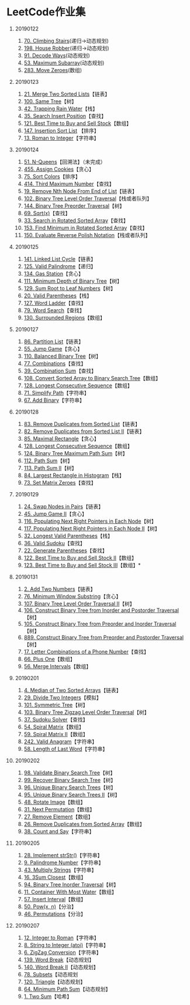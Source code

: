 # LeetCode作业集 
1. 20190122
	1. [70. Climbing Stairs](https://leetcode.com/problems/climbing-stairs/)(递归->动态规划)
	1. [198. House Robber](https://leetcode.com/problems/house-robber/)(递归->动态规划)
	1. [91. Decode Ways](https://leetcode.com/problems/decode-ways/)(动态规划)
	1. [53. Maximum Subarray](https://leetcode.com/problems/maximum-subarray/description/)(动态规划)
	1. [283. Move Zeroes](https://leetcode.com/problems/move-zeroes/)(数组)

2. 20190123
	1. [21.  Merge Two Sorted Lists](https://leetcode.com/problems/merge-two-sorted-lists/)【链表】
	1. [100. Same Tree](https://leetcode.com/problems/same-tree/)【树】
	1. [42. Trapping Rain Water](https://leetcode.com/problems/trapping-rain-water/)【栈】
	1. [35. Search Insert Position](https://leetcode.com/problems/search-insert-position/)【查找】
	1. [121. Best Time to Buy and Sell Stock](https://leetcode.com/problems/best-time-to-buy-and-sell-stock/)【数组】
	1. [147. Insertion Sort List](https://leetcode.com/problems/insertion-sort-list/) 【排序】
	1. [13. Roman to Integer](https://leetcode.com/problems/roman-to-integer/)【字符串】

3. 20190124
	1. [51. N-Queens](https://leetcode.com/problems/n-queens/)【回溯法】（未完成）
	1. [455. Assign Cookies](https://leetcode.com/problems/assign-cookies/)【贪心】
	1. [75. Sort Colors](https://leetcode.com/problems/sort-colors/)【排序】
	1. [414. Third Maximum Number](https://leetcode.com/problems/third-maximum-number/)【查找】
	1. [19. Remove Nth Node From End of List](https://leetcode.com/problems/remove-nth-node-from-end-of-list/)【链表】
	1. [102. Binary Tree Level Order Traversal](https://leetcode.com/problems/binary-tree-level-order-traversal/)【栈或者队列】
	1. [144. Binary Tree Preorder Traversal](https://leetcode.com/problems/binary-tree-preorder-traversal/)【树】
	1. [69. Sqrt(x)](https://leetcode.com/problems/sqrtx/)【查找】
	1. [33. Search in Rotated Sorted Array](https://leetcode.com/problems/search-in-rotated-sorted-array/)【查找】
	1. [153. Find Minimum in Rotated Sorted Array](https://leetcode.com/problems/find-minimum-in-rotated-sorted-array/)【查找】
	1. [150. Evaluate Reverse Polish Notation](https://leetcode.com/problems/evaluate-reverse-polish-notation/)【栈或者队列】

4. 20190125
    1. [141. Linked List Cycle](https://leetcode.com/problems/linked-list-cycle/)【链表】
    1. [125. Valid Palindrome](https://leetcode.com/problems/valid-palindrome/)【递归】
    1. [134. Gas Station](https://leetcode.com/problems/gas-station/)【贪心】
    1. [111. Minimum Depth of Binary Tree](https://leetcode.com/problems/minimum-depth-of-binary-tree/)【树】
    1. [129. Sum Root to Leaf Numbers](https://leetcode.com/problems/sum-root-to-leaf-numbers/)【树】
    1. [20. Valid Parentheses](https://leetcode.com/problems/valid-parentheses/)【栈】
    1. [127. Word Ladder](https://leetcode.com/problems/word-ladder/)【查找】
    1. [79. Word Search](https://leetcode.com/problems/word-search/)【查找】
    1. [130. Surrounded Regions](https://leetcode.com/problems/surrounded-regions/)【数组】

5. 20190127
    1. [86. Partition List](https://leetcode.com/problems/partition-list/)【链表】
    1. [55. Jump Game](https://leetcode.com/problems/jump-game/)【贪心】
    1. [110. Balanced Binary Tree](https://leetcode.com/problems/balanced-binary-tree/)【树】
    1. [77. Combinations](https://leetcode.com/problems/combinations/)【查找】
    1. [39. Combination Sum](https://leetcode.com/problems/combination-sum/)【查找】
    1. [108. Convert Sorted Array to Binary Search Tree](https://leetcode.com/problems/convert-sorted-array-to-binary-search-tree/)【数组】
    1. [128. Longest Consecutive Sequence](https://leetcode.com/problems/longest-consecutive-sequence/)【数组】
    1. [71. Simplify Path](https://leetcode.com/problems/simplify-path/)【字符串】
    1. [67. Add Binary](https://leetcode.com/problems/add-binary/)【字符串】

6. 20190128
    1. [83. Remove Duplicates from Sorted List](https://leetcode.com/problemset/all/?search=remove-duplicates-from-sorted-list%20)【链表】
    1. [82. Remove Duplicates from Sorted List II](https://leetcode.com/problems/remove-duplicates-from-sorted-list-ii/)【链表】
    1. [85. Maximal Rectangle](https://leetcode.com/problems/maximal-rectangle/)【贪心】
    1. [128. Longest Consecutive Sequence](https://leetcode.com/problems/longest-consecutive-sequence/)【数组】
    1. [124. Binary Tree Maximum Path Sum](https://leetcode.com/problems/binary-tree-maximum-path-sum/)【树】
    1. [112. Path Sum](https://leetcode.com/problems/path-sum/)【树】
    1. [113. Path Sum II](https://leetcode.com/problems/path-sum-ii/)【树】
    1. [84. Largest Rectangle in Histogram](https://leetcode.com/problems/largest-rectangle-in-histogram/)【栈】
    1. [73. Set Matrix Zeroes](https://leetcode.com/problems/set-matrix-zeroes/)【查找】

7. 20190129
    1. [24. Swap Nodes in Pairs](https://leetcode.com/problems/swap-nodes-in-pairs/)【链表】
    1. [45. Jump Game II](https://leetcode.com/problems/jump-game-ii/)【贪心】
    1. [116. Populating Next Right Pointers in Each Node](https://leetcode.com/problems/populating-next-right-pointers-in-each-node/)【树】
    1. [117. Populating Next Right Pointers in Each Node II](https://leetcode.com/problems/populating-next-right-pointers-in-each-node-ii/)【树】
    1. [32. Longest Valid Parentheses](https://leetcode.com/problems/longest-valid-parentheses/)【栈】
    1. [36. Valid Sudoku](https://leetcode.com/problems/valid-sudoku/)【查找】
    1. [22. Generate Parentheses](https://leetcode.com/problems/generate-parentheses/)【查找】
    1. [122. Best Time to Buy and Sell Stock II](https://leetcode.com/problems/best-time-to-buy-and-sell-stock-ii/)【数组】
    1. [123. Best Time to Buy and Sell Stock III](https://leetcode.com/problems/best-time-to-buy-and-sell-stock-iii/)【数组】*

8. 20190131
    1. [2. Add Two Numbers](https://leetcode.com/problems/add-two-numbers/)【链表】
    1. [76. Minimum Window Substring](https://leetcode.com/problems/minimum-window-substring/)【贪心】
    1. [107. Binary Tree Level Order Traversal II](https://leetcode.com/problems/binary-tree-level-order-traversal-ii/)【树】
    1. [106. Construct Binary Tree from Inorder and Postorder Traversal](https://leetcode.com/problems/construct-binary-tree-from-inorder-and-postorder-traversal/)【树】
    1. [105. Construct Binary Tree from Preorder and Inorder Traversal](https://leetcode.com/problems/construct-binary-tree-from-preorder-and-inorder-traversal/)【树】
    1. [889. Construct Binary Tree from Preorder and Postorder Traversal](https://leetcode.com/problems/construct-binary-tree-from-preorder-and-postorder-traversal/)【树】
    1. [17. Letter Combinations of a Phone Number](https://leetcode.com/problems/letter-combinations-of-a-phone-number/)【查找】
    1. [66. Plus One](https://leetcode.com/problems/plus-one/)【数组】
    1. [56. Merge Intervals](https://leetcode.com/problems/merge-intervals/)【数组】

9. 20190201
    1. [4. Median of Two Sorted Arrays](https://leetcode.com/problems/median-of-two-sorted-arrays/)【链表】
    1. [29. Divide Two Integers](https://leetcode.com/problems/divide-two-integers/)【模拟】
    1. [101. Symmetric Tree](https://leetcode.com/problems/symmetric-tree/)【树】
    1. [103. Binary Tree Zigzag Level Order Traversal](https://leetcode.com/problems/binary-tree-zigzag-level-order-traversal/)【树】
    1. [37. Sudoku Solver](https://leetcode.com/problems/sudoku-solver/)【查找】
    1. [54. Spiral Matrix](https://leetcode.com/problems/spiral-matrix/)【数组】
    1. [59. Spiral Matrix II](https://leetcode.com/problems/spiral-matrix-ii/)【数组】
    1. [242. Valid Anagram](https://leetcode.com/problems/valid-anagram/)【字符串】
    1. [58. Length of Last Word](https://leetcode.com/problems/length-of-last-word/)【字符串】
    
10. 20190202
    1. [98. Validate Binary Search Tree](https://leetcode.com/problems/validate-binary-search-tree/)【树】
    1. [99. Recover Binary Search Tree](https://leetcode.com/problems/recover-binary-search-tree/)【树】
    1. [96. Unique Binary Search Trees](https://leetcode.com/problems/unique-binary-search-trees/)【树】
    1. [95. Unique Binary Search Trees II](https://leetcode.com/problems/unique-binary-search-trees-ii/)【树】
    1. [48. Rotate Image](https://leetcode.com/problems/rotate-image/)【数组】
    1. [31. Next Permutation](https://leetcode.com/problems/next-permutation/)【数组】
    1. [27. Remove Element](https://leetcode.com/problems/remove-element/)【数组】
    1. [26. Remove Duplicates from Sorted Array](https://leetcode.com/problems/remove-duplicates-from-sorted-array/)【数组】
    1. [38. Count and Say](https://leetcode.com/problems/count-and-say/)【字符串】

11. 20190205
    1. [28. Implement strStr()](https://leetcode.com/problems/implement-strstr/)【字符串】
    1. [9. Palindrome Number](https://leetcode.com/problems/palindrome-number/)【字符串】
    1. [43. Multiply Strings](https://leetcode.com/problems/multiply-strings/)【字符串】
    1. [16. 3Sum Closest](https://leetcode.com/problems/3sum-closest/)【数组】
    1. [94. Binary Tree Inorder Traversal](https://leetcode.com/problems/binary-tree-inorder-traversal/)【树】
    1. [11. Container With Most Water](https://leetcode.com/problems/container-with-most-water/)【数组】
    1. [57. Insert Interval](https://leetcode.com/problems/insert-interval/)【数组】
    1. [50. Pow(x, n)](https://leetcode.com/problems/powx-n/)【分治】
    1. [46. Permutations](https://leetcode.com/problems/permutations/)【分治】
    
12. 20190207
    1. [12. Integer to Roman](https://leetcode.com/problems/integer-to-roman/)【字符串】
    1. [8. String to Integer (atoi)](https://leetcode.com/problems/string-to-integer-atoi/)【字符串】
    1. [6. ZigZag Conversion](https://leetcode.com/problems/zigzag-conversion/)【字符串】
    1. [139. Word Break](https://leetcode.com/problems/word-break/)【动态规划】
    1. [140. Word Break II](https://leetcode.com/problems/word-break-ii/)【动态规划】
    1. [78. Subsets](https://leetcode.com/problems/subsets/)【动态规划
    1. [120. Triangle](https://leetcode.com/problems/triangle/)【动态规划】
    1. [64. Minimum Path Sum](https://leetcode.com/problems/minimum-path-sum/)【动态规划】
    1. [1. Two Sum](https://leetcode.com/problems/two-sum/)【哈希】